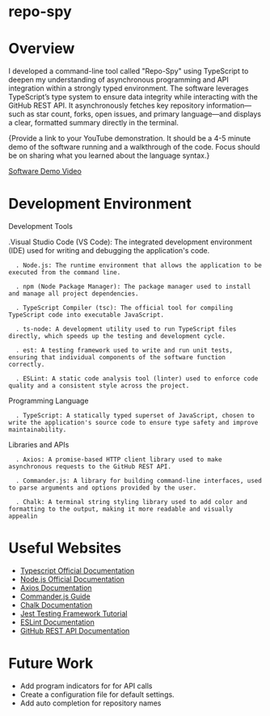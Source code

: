 # repo-spy

# Overview

I developed a command-line tool called "Repo-Spy" using TypeScript to deepen my understanding of asynchronous programming and API integration within a strongly typed environment. The software leverages TypeScript’s type system to ensure data integrity while interacting with the GitHub REST API. It asynchronously fetches key repository information—such as star count, forks, open issues, and primary language—and displays a clear, formatted summary directly in the terminal.

{Provide a link to your YouTube demonstration. It should be a 4-5 minute demo of the software running and a walkthrough of the code. Focus should be on sharing what you learned about the language syntax.}

[Software Demo Video](http://youtube.link.goes.here)

# Development Environment

Development Tools

.Visual Studio Code (VS Code): The integrated development environment (IDE) used for writing and debugging the application's code.

      . Node.js: The runtime environment that allows the application to be executed from the command line.

      . npm (Node Package Manager): The package manager used to install and manage all project dependencies.

      . TypeScript Compiler (tsc): The official tool for compiling TypeScript code into executable JavaScript.

      . ts-node: A development utility used to run TypeScript files directly, which speeds up the testing and development cycle.

      . est: A testing framework used to write and run unit tests, ensuring that individual components of the software function correctly.

      . ESLint: A static code analysis tool (linter) used to enforce code quality and a consistent style across the project.

   
Programming Language

      . TypeScript: A statically typed superset of JavaScript, chosen to write the application's source code to ensure type safety and improve maintainability.

Libraries and APIs

      . Axios: A promise-based HTTP client library used to make asynchronous requests to the GitHub REST API.

      . Commander.js: A library for building command-line interfaces, used to parse arguments and options provided by the user.

      . Chalk: A terminal string styling library used to add color and formatting to the output, making it more readable and visually appealin

# Useful Websites

- [Typescript Official Documentation](//www.typescriptlang.org/docs/ )
- [Node.js Official Documentation](https://www.nodejs.tech/ro/docs)
- [Axios Documentation](https://github.com/axios/axios )
- [Commander.js Guide](https://blog.logrocket.com/building-typescript-cli-node-js-commander/)
- [Chalk Documentation](hhttps://github.com/chalk/chalk )
- [Jest Testing Framework Tutorial](https://www.testim.io/blog/jest-testing-a-helpful-introductory-tutorial/)
- [ESLint Documentation](https://eslint.org/docs/latest/use)
- [GitHub REST API Documentation](https://docs.github.com/en/rest/using-the-rest-api/getting-started-with-the-rest-api)
  

# Future Work

- Add program indicators for for API calls
- Create a configuration file for default settings.
- Add auto completion for repository names
